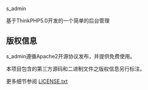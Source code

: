s_admin

基于ThinkPHP5.0开发的一个简单的后台管理

## 版权信息

s_admin遵循Apache2开源协议发布，并提供免费使用。

本项目包含的第三方源码和二进制文件之版权信息另行标注。

更多细节参阅 [LICENSE.txt](LICENSE.txt)
